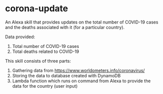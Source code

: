 # corona-update

An Alexa skill that provides updates on the total number of COVID-19 cases and the deaths associated with it (for a particular country).

Data provided:
1. Total number of COVID-19 cases
2. Total deaths related to COVID-19

This skill consists of three parts:
1. Gathering data from https://www.worldometers.info/coronavirus/
2. Storing the data to database created with DynamoDB
3. Lambda function which runs on command from Alexa to provide the data for the country (user input)

